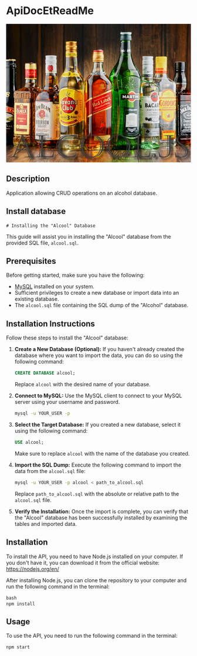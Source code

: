 # ApiDocEtReadMe

![Logo](./img/Logo.png)

## Description
Application allowing CRUD operations on an alcohol database.

## Install database
    # Installing the "Alcool" Database

This guide will assist you in installing the "Alcool" database from the provided SQL file, `alcool.sql`.

## Prerequisites

Before getting started, make sure you have the following:

- [MySQL](https://www.mysql.com/) installed on your system.
- Sufficient privileges to create a new database or import data into an existing database.
- The `alcool.sql` file containing the SQL dump of the "Alcohol" database.

## Installation Instructions

Follow these steps to install the "Alcool" database:

1. **Create a New Database (Optional):** If you haven't already created the database where you want to import the data, you can do so using the following command:

    ```sql
    CREATE DATABASE alcool;
    ```

    Replace `alcool` with the desired name of your database.

2. **Connect to MySQL:** Use the MySQL client to connect to your MySQL server using your username and password.

    ```bash
    mysql -u YOUR_USER -p
    ```

3. **Select the Target Database:** If you created a new database, select it using the following command:

    ```sql
    USE alcool;
    ```

    Make sure to replace `alcool` with the name of the database you created.

4. **Import the SQL Dump:** Execute the following command to import the data from the `alcool.sql` file:

    ```bash
    mysql -u YOUR_USER -p alcool < path_to_alcool.sql
    ```

    Replace `path_to_alcool.sql` with the absolute or relative path to the `alcool.sql` file.

5. **Verify the Installation:** Once the import is complete, you can verify that the "Alcool" database has been successfully installed by examining the tables and imported data.


## Installation

To install the API, you need to have Node.js installed on your computer. If you don't have it, you can download it from the official website: https://nodejs.org/en/

After installing Node.js, you can clone the repository to your computer and run the following command in the terminal:

```
bash
npm install
```

## Usage

To use the API, you need to run the following command in the terminal:

```bash
npm start
```

